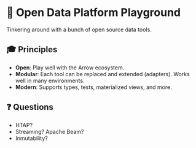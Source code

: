# :bento: Open Data Platform Playground

Tinkering around with a bunch of open source data tools.

## 🎓 Principles

- **Open**: Play well with the Arrow ecosystem.
- **Modular**: Each tool can be replaced and extended (adapters). Works well in many environments.
- **Modern**: Supports types, tests, materialized views, and more.

## ❓ Questions

- HTAP?
- Streaming? Apache Beam?
- Inmutability?
